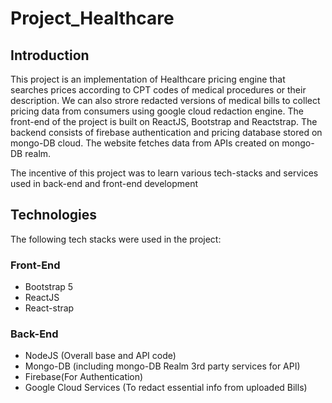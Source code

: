 # Project_Healthcare

## Introduction
This project is an implementation of Healthcare pricing engine that searches prices according to CPT codes of medical procedures or their description. We can also strore redacted versions of medical bills to collect pricing data from consumers using google cloud redaction engine.
The front-end of the project is built on ReactJS, Bootstrap and Reactstrap. The backend consists of firebase authentication and pricing database stored on mongo-DB cloud. The website fetches data from APIs created on mongo-DB realm.

The incentive of this project was to learn various tech-stacks and services used in back-end and front-end development


## Technologies
The following tech stacks were used in the project:

### Front-End
* Bootstrap 5
* ReactJS
* React-strap

### Back-End
* NodeJS (Overall base and API code)
* Mongo-DB (including mongo-DB Realm 3rd party services for API)
* Firebase(For Authentication)
* Google Cloud Services (To redact essential info from uploaded Bills)
